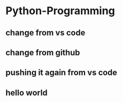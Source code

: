 # Python-Programming

## change from vs code 

## change from github

## pushing it again from vs code
## hello world
